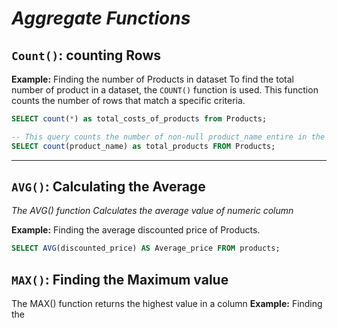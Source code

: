 # ***Aggregate Functions***

## `Count()`: counting Rows
**Example:** Finding the number of Products in dataset
To find the total number of product in a dataset, the `COUNT()` function is used. This function counts the number of rows that match a specific criteria.

```sql
SELECT count(*) as total_costs_of_products from Products;
```

```sql
-- This query counts the number of non-null product_name entire in the products table. If any product names are missing(null), they will not be included in the count.
SELECT count(product_name) as total_products FROM Products;
```
***********************************
## `AVG()`: Calculating the Average
*The AVG() function Calculates the average value of numeric column*

**Example:** Finding the average discounted price of Products.

```sql
SELECT AVG(discounted_price) AS Average_price FROM products;
```

## `MAX()`: Finding the Maximum value
The MAX() function returns the highest value in a column
**Example:** Finding the 

